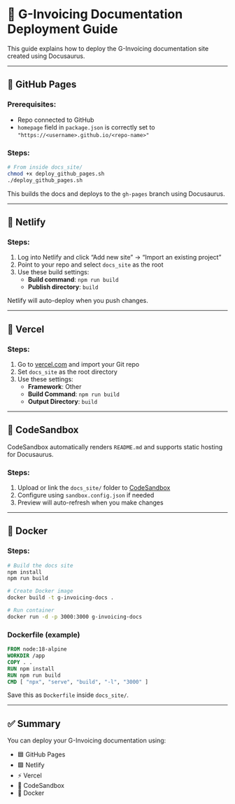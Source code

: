 
# 📘 G-Invoicing Documentation Deployment Guide

This guide explains how to deploy the G-Invoicing documentation site created using Docusaurus.

---

## 🔹 GitHub Pages

### Prerequisites:
- Repo connected to GitHub
- `homepage` field in `package.json` is correctly set to `"https://<username>.github.io/<repo-name>"`

### Steps:
```bash
# From inside docs_site/
chmod +x deploy_github_pages.sh
./deploy_github_pages.sh
```
This builds the docs and deploys to the `gh-pages` branch using Docusaurus.

---

## 🔹 Netlify

### Steps:
1. Log into Netlify and click “Add new site” → “Import an existing project”
2. Point to your repo and select `docs_site` as the root
3. Use these build settings:
   - **Build command**: `npm run build`
   - **Publish directory**: `build`

Netlify will auto-deploy when you push changes.

---

## 🔹 Vercel

### Steps:
1. Go to [vercel.com](https://vercel.com) and import your Git repo
2. Set `docs_site` as the root directory
3. Use these settings:
   - **Framework**: Other
   - **Build Command**: `npm run build`
   - **Output Directory**: `build`

---

## 🔹 CodeSandbox

CodeSandbox automatically renders `README.md` and supports static hosting for Docusaurus.

### Steps:
1. Upload or link the `docs_site/` folder to [CodeSandbox](https://codesandbox.io/)
2. Configure using `sandbox.config.json` if needed
3. Preview will auto-refresh when you make changes

---

## 🔹 Docker

### Steps:
```bash
# Build the docs site
npm install
npm run build

# Create Docker image
docker build -t g-invoicing-docs .

# Run container
docker run -d -p 3000:3000 g-invoicing-docs
```

### Dockerfile (example)
```Dockerfile
FROM node:18-alpine
WORKDIR /app
COPY . .
RUN npm install
RUN npm run build
CMD [ "npx", "serve", "build", "-l", "3000" ]
```

Save this as `Dockerfile` inside `docs_site/`.

---

## ✅ Summary
You can deploy your G-Invoicing documentation using:
- 🟦 GitHub Pages
- 🟩 Netlify
- ⚡ Vercel
- 🧪 CodeSandbox
- 🐳 Docker

